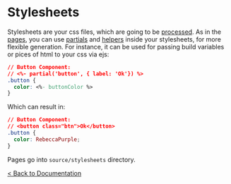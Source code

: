 Stylesheets
===========

Stylesheets are your css files, which are going to be
[processed][processing-css]. As in the [pages][pages], you can use
[partials][partials] and [helpers][helpers] inside your stylesheets, for more
flexible generation. For instance, it can be used for passing build variables or
pices of html to your css via ejs:

```css
// Button Component:
// <%- partial('button', { label: 'Ok'}) %>
.button {
  color: <%- buttonColor %>
}
```

Which can result in:

```css
// Button Component:
// <button class="btn">Ok</button>
.button {
  color: RebeccaPurple;
}
```

Pages go into `source/stylesheets` directory.

[< Back to Documentation][documentation]

[documentation]: ./documentation.html
[processing-css]: ./processing.html
[pages]: ./pages.html
[partials]: ./partials.html
[helpers]: ./helpers.html
